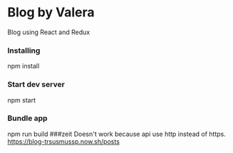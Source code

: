 # Blog by Valera
Blog using React and Redux
### Installing
npm install
### Start dev server
npm start
### Bundle app
npm run build
###zeit
Doesn't work because api use http instead of https.
https://blog-trsusmussp.now.sh/posts
